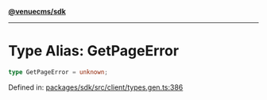 [**@venuecms/sdk**](../Index.md)

***

# Type Alias: GetPageError

```ts
type GetPageError = unknown;
```

Defined in: [packages/sdk/src/client/types.gen.ts:386](https://github.com/venuecms/sdk/blob/9df621babf2d64de41bd45733e16986e94017e8a/packages/sdk/src/client/types.gen.ts#L386)
